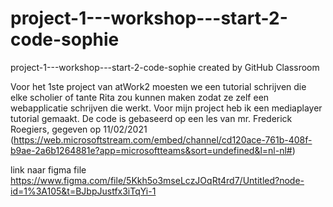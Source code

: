 # project-1---workshop---start-2-code-sophie
project-1---workshop---start-2-code-sophie created by GitHub Classroom


Voor het 1ste project van atWork2 moesten we een tutorial schrijven die elke scholier of tante Rita zou kunnen maken zodat ze zelf een webapplicatie schrijven die werkt.
Voor mijn project heb ik een mediaplayer tutorial gemaakt. De code is gebaseerd op een les van mr. Frederick Roegiers, gegeven op 11/02/2021 (https://web.microsoftstream.com/embed/channel/cd120ace-761b-408f-b9ae-2a6b1264881e?app=microsoftteams&sort=undefined&l=nl-nl#)

link naar figma file
https://www.figma.com/file/5Kkh5o3mseLczJOqRt4rd7/Untitled?node-id=1%3A105&t=BJbpJustfx3iTqYi-1

